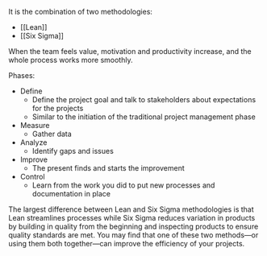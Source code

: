 It is the combination of two methodologies:

- [[Lean]]
- [[Six Sigma]]

When the team feels value, motivation and productivity increase, and the whole process works more smoothly.

Phases:
- Define
    - Define the project goal and talk to stakeholders about expectations for the projects
    - Similar to the initiation of the traditional project management phase
- Measure
    - Gather data
- Analyze
    - Identify gaps and issues
- Improve
    - The present finds and starts the improvement
- Control
    - Learn from the work you did to put new processes and documentation in place

The largest difference between Lean and Six Sigma methodologies is that Lean streamlines processes while Six Sigma reduces variation in products by building in quality from the beginning and inspecting products to ensure quality standards are met. You may find that one of these two methods—or using them both together—can improve the efficiency of your projects.